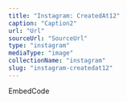 ```yaml
---
title: "Instagram: CreatedAt12"
caption: "Caption2"
url: "Url"
sourceUrl: "SourceUrl"
type: "instagram"
mediaType: "image"
collectionName: "instagram"
slug: "instagram-createdat12"
---
```

EmbedCode
